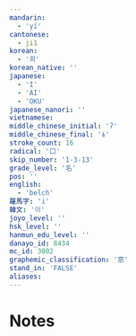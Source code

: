 ```yaml
---
mandarin:
  - 'yī'
cantonese:
  - ji1
korean:
  - '희'
korean_native: ''
japanese:
  - 'I'
  - 'AI'
  - 'OKU'
japanese_nanori: ''
vietnamese:
middle_chinese_initial: 'ʔ'
middle_chinese_final: 'ɨ'
stroke_count: 16
radical: '口'
skip_number: '1-3-13'
grade_level: '名'
pos: ''
english:
  - 'belch'
羅馬字: 'i'
韓文: '이'
joyo_level: ''
hsk_level: ''
hanmun_edu_level: ''
danayo_id: 8434
mc_id: 3002
graphemic_classification: '意'
stand_in: 'FALSE'
aliases:
---
```


# Notes
